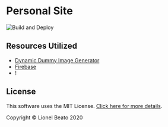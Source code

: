 # Personal Site

![Build and Deploy](https://github.com/LionelBeato/lionelworks/workflows/Build%20and%20Deploy/badge.svg?branch=master)

## Resources Utilized

- [Dynamic Dummy Image Generator](https://dummyimage.com/600x400/000/fff)
- [Firebase](firebase.google.com)
- !

## License

This software uses the MIT License. [Click here for more details](/LICENSE).

Copyright &copy; Lionel Beato 2020
